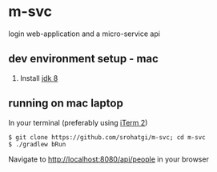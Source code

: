 # m-svc #

login web-application and a micro-service api

## dev environment setup - mac ##

1. Install [jdk 8](http://www.oracle.com/technetwork/java/javase/downloads/jdk8-downloads-2133151.html)

## running on mac laptop ##

In your terminal (preferably using [iTerm 2](https://www.iterm2.com/))

    $ git clone https://github.com/srohatgi/m-svc; cd m-svc
    $ ./gradlew bRun

Navigate to [http://localhost:8080/api/people](http://localhost:8080/api/people) in your browser
